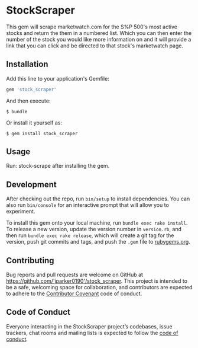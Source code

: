 # StockScraper

This gem will scrape marketwatch.com for the S%P 500's most active stocks and return the them in a numbered list. Which you can then enter the number of the stock you would like more information on and it will provide a link that you can click and be directed to that stock's marketwatch page.

## Installation

Add this line to your application's Gemfile:

```ruby
gem 'stock_scraper'
```

And then execute:

    $ bundle

Or install it yourself as:

    $ gem install stock_scraper

## Usage

Run: stock-scrape after installing the gem.

## Development

After checking out the repo, run `bin/setup` to install dependencies. You can also run `bin/console` for an interactive prompt that will allow you to experiment.

To install this gem onto your local machine, run `bundle exec rake install`. To release a new version, update the version number in `version.rb`, and then run `bundle exec rake release`, which will create a git tag for the version, push git commits and tags, and push the `.gem` file to [rubygems.org](https://rubygems.org).

## Contributing

Bug reports and pull requests are welcome on GitHub at https://github.com/'jparker0190'/stock_scraper. This project is intended to be a safe, welcoming space for collaboration, and contributors are expected to adhere to the [Contributor Covenant](http://contributor-covenant.org) code of conduct.

## Code of Conduct

Everyone interacting in the StockScraper project’s codebases, issue trackers, chat rooms and mailing lists is expected to follow the [code of conduct](https://github.com/'jparker0190'/stock_scraper/blob/master/CODE_OF_CONDUCT.md).
